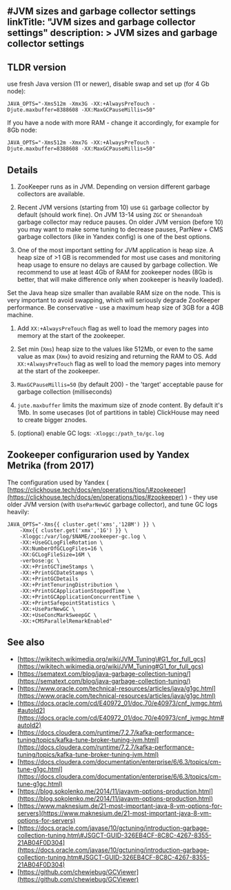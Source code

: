 #JVM sizes and garbage collector settings
linkTitle: "JVM sizes and garbage collector settings"
description: >
    JVM sizes and garbage collector settings
---
## TLDR version

use fresh Java version (11 or newer), disable swap and set up (for 4 Gb node):

```
JAVA_OPTS="-Xms512m -Xmx3G -XX:+AlwaysPreTouch -Djute.maxbuffer=8388608 -XX:MaxGCPauseMillis=50"
```

If you have a node with more RAM - change it accordingly, for example for 8Gb node:

```
JAVA_OPTS="-Xms512m -Xmx7G -XX:+AlwaysPreTouch -Djute.maxbuffer=8388608 -XX:MaxGCPauseMillis=50"
```

## Details

1. ZooKeeper runs as in JVM. Depending on version different garbage collectors are available.

1. Recent JVM versions (starting from 10) use `G1` garbage collector by default (should work fine).
On JVM 13-14 using `ZGC` or `Shenandoah` garbage collector may reduce pauses.
On older JVM version (before 10) you may want to make some tuning to decrease pauses, ParNew + CMS garbage collectors (like in Yandex config) is one of the best options.

1. One of the most important setting for JVM application is heap size. A heap size of >1 GB is recommended for most use cases and monitoring heap usage to ensure no delays are caused by garbage collection. We recommend to use at least 4Gb of RAM for zookeeper nodes (8Gb is better, that will make difference only when zookeeper is heavily loaded).

Set the Java heap size smaller than available RAM size on the node. This is very important to avoid swapping, which will seriously degrade ZooKeeper performance. Be conservative - use a maximum heap size of 3GB for a 4GB machine.

1. Add `XX:+AlwaysPreTouch` flag as well to load the memory pages into memory at the start of the zookeeper.

1. Set min (`Xms`) heap size to the values like 512Mb, or even to the same value as max (`Xmx`) to avoid resizing and returning the RAM to OS. Add `XX:+AlwaysPreTouch` flag as well to load the memory pages into memory at the start of the zookeeper.

1. `MaxGCPauseMillis=50` (by default 200) - the 'target' acceptable pause for garbage collection (milliseconds)

1. `jute.maxbuffer` limits the maximum size of znode content. By default it's 1Mb. In some usecases (lot of partitions in table) ClickHouse may need to create bigger znodes.

1. (optional) enable GC logs: `-Xloggc:/path_to/gc.log`



## Zookeeper configurarion used by Yandex Metrika (from 2017)

The configuration used by Yandex ( [https://clickhouse.tech/docs/en/operations/tips/\#zookeeper](https://clickhouse.tech/docs/en/operations/tips/#zookeeper) ) - they use older JVM version (with `UseParNewGC` garbage collector), and tune GC logs heavily:

```
JAVA_OPTS="-Xms{{ cluster.get('xms','128M') }} \
    -Xmx{{ cluster.get('xmx','1G') }} \
    -Xloggc:/var/log/$NAME/zookeeper-gc.log \
    -XX:+UseGCLogFileRotation \
    -XX:NumberOfGCLogFiles=16 \
    -XX:GCLogFileSize=16M \
    -verbose:gc \
    -XX:+PrintGCTimeStamps \
    -XX:+PrintGCDateStamps \
    -XX:+PrintGCDetails
    -XX:+PrintTenuringDistribution \
    -XX:+PrintGCApplicationStoppedTime \
    -XX:+PrintGCApplicationConcurrentTime \
    -XX:+PrintSafepointStatistics \
    -XX:+UseParNewGC \
    -XX:+UseConcMarkSweepGC \
    -XX:+CMSParallelRemarkEnabled"
```

## See also

* [https://wikitech.wikimedia.org/wiki/JVM_Tuning\#G1_for_full_gcs](https://wikitech.wikimedia.org/wiki/JVM_Tuning#G1_for_full_gcs)
* [https://sematext.com/blog/java-garbage-collection-tuning/](https://sematext.com/blog/java-garbage-collection-tuning/)
* [https://www.oracle.com/technical-resources/articles/java/g1gc.html](https://www.oracle.com/technical-resources/articles/java/g1gc.html)
* [https://docs.oracle.com/cd/E40972_01/doc.70/e40973/cnf_jvmgc.htm\#autoId2](https://docs.oracle.com/cd/E40972_01/doc.70/e40973/cnf_jvmgc.htm#autoId2)
* [https://docs.cloudera.com/runtime/7.2.7/kafka-performance-tuning/topics/kafka-tune-broker-tuning-jvm.html](https://docs.cloudera.com/runtime/7.2.7/kafka-performance-tuning/topics/kafka-tune-broker-tuning-jvm.html)
* [https://docs.cloudera.com/documentation/enterprise/6/6.3/topics/cm-tune-g1gc.html](https://docs.cloudera.com/documentation/enterprise/6/6.3/topics/cm-tune-g1gc.html)
* [https://blog.sokolenko.me/2014/11/javavm-options-production.html](https://blog.sokolenko.me/2014/11/javavm-options-production.html)
* [https://www.maknesium.de/21-most-important-java-8-vm-options-for-servers](https://www.maknesium.de/21-most-important-java-8-vm-options-for-servers)
* [https://docs.oracle.com/javase/10/gctuning/introduction-garbage-collection-tuning.htm\#JSGCT-GUID-326EB4CF-8C8C-4267-8355-21AB04F0D304](https://docs.oracle.com/javase/10/gctuning/introduction-garbage-collection-tuning.htm#JSGCT-GUID-326EB4CF-8C8C-4267-8355-21AB04F0D304)
* [https://github.com/chewiebug/GCViewer](https://github.com/chewiebug/GCViewer)
